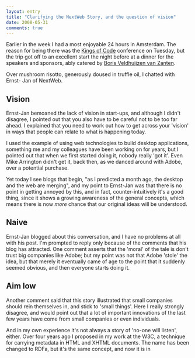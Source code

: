 ```yaml
---
layout: entry
title: "Clarifying the NextWeb Story, and the question of vision"
date: 2008-05-31
comments: true
---
```

Earlier in the week I had a most enjoyable 24 hours in Amsterdam. The reason
for being there was the [Kings of Code]() conference on Tuesday, but the trip
got off to an excellent start the night before at a dinner for the speakers
and sponsors, ably catered by [Boris Veldhuijzen van
Zanten](http://bomega.com/).

<!-- more -->

  
Over mushroom risotto, generously doused in truffle oil, I chatted with Ernst-
Jan of NextWeb.

  

## Vision

Ernst-Jan bemoaned the lack of vision in start-ups, and although I didn't
disagree, I pointed out that you also have to be careful not to be too far
ahead. I explained that you need to work out how to get across your 'vision'
in ways that people can relate to what is happening today.

  
I used the example of using web technologies to build desktop applications,
something me and my colleagues have been working on for years, but I pointed
out that when we first started doing it, nobody really 'got it'. Even Mike
Arrington didn't get it, back then, as we danced around with Adobe, over a
potential purchase.

  
Yet today I see blogs that begin, "as I predicted a month ago, the desktop and
the web are merging", and my point to Ernst-Jan was that there is no point in
getting annoyed by this, and in fact, counter-intuitively it's a good thing,
since it shows a growing awareness of the general concepts, which means there
is now _more_ chance that our original ideas will be understood.

  

## Naive

Ernst-Jan blogged about this conversation, and I have no problems at all with
his post. I'm prompted to reply only because of the comments that his blog has
attracted. One comment asserts that the 'moral' of the tale is don't trust big
companies like Adobe; but my point was not that Adobe 'stole' the idea, but
that merely it eventually came of age to the point that it suddenly seemed
obvious, and then everyone starts doing it.

  

## Aim low

Another comment said that this story illustrated that small companies should
rein themselves in, and stick to 'small things'. Here I really strongly
disagree, and would point out that a lot of important innovations of the last
few years have come from small companies or even individuals.

  
And in my own experience it's not always a story of 'no-one will listen',
either. Over four years ago I proposed in my work at the W3C, a technique for
carrying metadata in HTML and XHTML documents. The name has been changed to
RDFa, but it's the same concept, and now it is in

